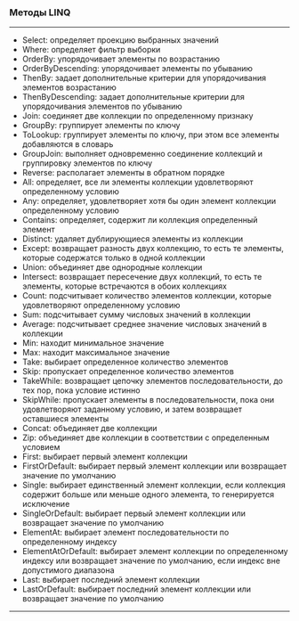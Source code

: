 
### Методы LINQ  

---  

* Select: определяет проекцию выбранных значений
* Where: определяет фильтр выборки
* OrderBy: упорядочивает элементы по возрастанию
* OrderByDescending: упорядочивает элементы по убыванию
* ThenBy: задает дополнительные критерии для упорядочивания элементов возрастанию
* ThenByDescending: задает дополнительные критерии для упорядочивания элементов по убыванию
* Join: соединяет две коллекции по определенному признаку
* GroupBy: группирует элементы по ключу
* ToLookup: группирует элементы по ключу, при этом все элементы добавляются в словарь
* GroupJoin: выполняет одновременно соединение коллекций и группировку элементов по ключу
* Reverse: располагает элементы в обратном порядке
* All: определяет, все ли элементы коллекции удовлетворяют определенному условию
* Any: определяет, удовлетворяет хотя бы один элемент коллекции определенному условию
* Contains: определяет, содержит ли коллекция определенный элемент
* Distinct: удаляет дублирующиеся элементы из коллекции
* Except: возвращает разность двух коллекцию, то есть те элементы, которые содержатся только в одной коллекции
* Union: объединяет две однородные коллекции
* Intersect: возвращает пересечение двух коллекций, то есть те элементы, которые встречаются в обоих коллекциях
* Count: подсчитывает количество элементов коллекции, которые удовлетворяют определенному условию
* Sum: подсчитывает сумму числовых значений в коллекции
* Average: подсчитывает среднее значение числовых значений в коллекции
* Min: находит минимальное значение
* Max: находит максимальное значение
* Take: выбирает определенное количество элементов
* Skip: пропускает определенное количество элементов
* TakeWhile: возвращает цепочку элементов последовательности, до тех пор, пока условие истинно
* SkipWhile: пропускает элементы в последовательности, пока они удовлетворяют заданному условию, и затем возвращает оставшиеся элементы
* Concat: объединяет две коллекции
* Zip: объединяет две коллекции в соответствии с определенным условием
* First: выбирает первый элемент коллекции
* FirstOrDefault: выбирает первый элемент коллекции или возвращает значение по умолчанию
* Single: выбирает единственный элемент коллекции, если коллекция содержит больше или меньше одного элемента, то генерируется исключение
* SingleOrDefault: выбирает первый элемент коллекции или возвращает значение по умолчанию
* ElementAt: выбирает элемент последовательности по определенному индексу
* ElementAtOrDefault: выбирает элемент коллекции по определенному индексу или возвращает значение по умолчанию, если индекс вне допустимого диапазона
* Last: выбирает последний элемент коллекции
* LastOrDefault: выбирает последний элемент коллекции или возвращает значение по умолчанию

---  

